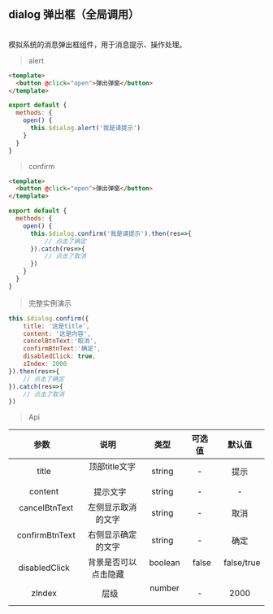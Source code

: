 ## dialog 弹出框（全局调用）

<br>模拟系统的消息弹出框组件，用于消息提示、操作处理。

> alert

```html
<template>
  <button @click="open">弹出弹窗</button>
</template>
```

```javascript
export default {
  methods: {
    open() {
      this.$dialog.alert('我是请提示')
    }
  }
}
```

> confirm

```html
<template>
  <button @click="open">弹出弹窗</button>
</template>
```

```javascript
export default {
  methods: {
    open() {
      this.$dialog.confirm('我是请提示').then(res=>{
          // 点击了确定
      }).catch(res=>{
          // 点击了取消
      })
    }
  }
}
```
> 完整实例演示

```javascript
this.$dialog.confirm({
    title: '这是title',
    content: '这是内容',
    cancelBtnText:'取消',
    confirmBtnText:'确定',
    disabledClick: true,
    zIndex: 2000
}).then(res=>{
    // 点击了确定
}).catch(res=>{
    // 点击了取消
})
```

> Api

| 参数   | 说明    |  类型  |  可选值 | 默认值|
| :----: | :----:   | :----: |:----: |:----: |
|   title    |   顶部title文字    |   string    |  -    |  提示    |
|   content    |   提示文字    |   string    |  -    |  -    |
|   cancelBtnText    |   左侧显示取消的文字    |   string    |  -    |  取消    |
|   confirmBtnText    |   右侧显示确定的文字    |   string    |  -    |  确定    |
|   disabledClick    |   背景是否可以点击隐藏    |   boolean    |  false    |  false/true    |
|   zIndex    |   层级    |   number    |  -    |  2000    |
